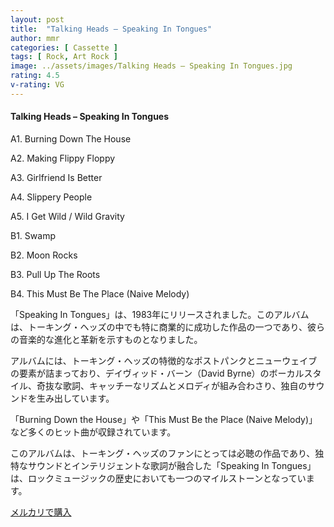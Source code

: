 ```yaml
---
layout: post
title:  "Talking Heads – Speaking In Tongues"
author: mmr
categories: [ Cassette ]
tags: [ Rock, Art Rock ]
image: ../assets/images/Talking Heads – Speaking In Tongues.jpg
rating: 4.5
v-rating: VG
---
```


#### Talking Heads – Speaking In Tongues

A1. Burning Down The House

A2. Making Flippy Floppy

A3. Girlfriend Is Better

A4. Slippery People

A5. I Get Wild / Wild Gravity

B1. Swamp

B2. Moon Rocks

B3. Pull Up The Roots

B4. This Must Be The Place (Naive Melody)

「Speaking In Tongues」は、1983年にリリースされました。このアルバムは、トーキング・ヘッズの中でも特に商業的に成功した作品の一つであり、彼らの音楽的な進化と革新を示すものとなりました。

アルバムには、トーキング・ヘッズの特徴的なポストパンクとニューウェイブの要素が詰まっており、デイヴィッド・バーン（David Byrne）のボーカルスタイル、奇抜な歌詞、キャッチーなリズムとメロディが組み合わさり、独自のサウンドを生み出しています。

「Burning Down the House」や「This Must Be the Place (Naive Melody)」など多くのヒット曲が収録されています。

このアルバムは、トーキング・ヘッズのファンにとっては必聴の作品であり、独特なサウンドとインテリジェントな歌詞が融合した「Speaking In Tongues」は、ロックミュージックの歴史においても一つのマイルストーンとなっています。

[メルカリで購入](https://jp.mercari.com/item/m36336920613)
